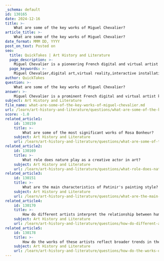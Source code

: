 ```yaml
---
_schema: default
id: 130165
date: 2024-12-16
title: >-
    What are some of the key works of Miguel Chevalier?
article_title: >-
    What are some of the key works of Miguel Chevalier?
date_format: MMM DD, YYYY
post_on_text: Posted on
seo:
  title: QuickTakes | Art History and Literature
  page_description: >-
    Miguel Chevalier is a pioneering French digital and virtual artist known for his multidisciplinary approach and key works that explore the intersection of technology, art, and nature.
  page_keywords: >-
    Miguel Chevalier,digital art,virtual reality,interactive installations,art and robotics,fractal algorithms,holographic imagery,site-specific installations
author: QuickTakes
question: >-
    What are some of the key works of Miguel Chevalier?
answer: >-
    Miguel Chevalier is a prominent French digital and virtual artist known for his pioneering work in the field of digital art since the late 1970s. His oeuvre is characterized by a multidisciplinary approach that incorporates generative and interactive images, virtual reality installations, and various forms of digital media. Here are some key works and projects by Miguel Chevalier:\n\n1. **Digital Abstraction (2021)**: This unique virtual reality artwork is presented as a 60-minute video on a 46-inch LCD screen. It exemplifies Chevalier's exploration of digital abstraction and immersive experiences.\n\n2. **Ubiquity 2 (2018)**: This installation was showcased at the Wilmotte Gallery in London and reflects Chevalier's ongoing engagement with themes of digital transformation and the interplay between the organic and artificial.\n\n3. **Artistes & Robots (2018)**: Chevalier participated in this significant exhibition at the Grand Palais in Paris, which highlighted the intersection of art and robotics, showcasing his innovative use of technology in art.\n\n4. **Fractal Flowers**: In this project, Chevalier creates dynamic visual representations of flowers using fractal algorithms, emphasizing the beauty of mathematical patterns in nature.\n\n5. **Socia-tability**: This interactive installation allows users to engage with digital art through touch, showcasing the relationship between human interaction and digital creation.\n\n6. **Holographic Imagery and Virtual Cities**: Chevalier has developed numerous projects that explore the imaginary of architecture and virtual environments, often incorporating motifs from Islamic art into his digital works.\n\n7. **In-situ Works**: Chevalier creates site-specific installations that reinterpret the history and architecture of various locations through the lens of digital art, providing new readings of these spaces.\n\nMiguel Chevalier's work continues to evolve, pushing the boundaries of digital art and exploring the relationship between nature, technology, and human experience. His contributions have been recognized in numerous exhibitions and installations worldwide, solidifying his status as a leading figure in contemporary art.
subject: Art History and Literature
file_name: what-are-some-of-the-key-works-of-miguel-chevalier.md
url: /learn/art-history-and-literature/questions/what-are-some-of-the-key-works-of-miguel-chevalier
score: -1.0
related_article1:
    id: 130159
    title: >-
        What are some of the most significant works of Rosa Bonheur?
    subject: Art History and Literature
    url: /learn/art-history-and-literature/questions/what-are-some-of-the-most-significant-works-of-rosa-bonheur
related_article2:
    id: 130169
    title: >-
        What role does nature play as a creative actor in art?
    subject: Art History and Literature
    url: /learn/art-history-and-literature/questions/what-role-does-nature-play-as-a-creative-actor-in-art
related_article3:
    id: 130151
    title: >-
        What are the main characteristics of Patinir's painting style?
    subject: Art History and Literature
    url: /learn/art-history-and-literature/questions/what-are-the-main-characteristics-of-patinirs-painting-style
related_article4:
    id: 130170
    title: >-
        How do different artists interpret the relationship between humans and nature?
    subject: Art History and Literature
    url: /learn/art-history-and-literature/questions/how-do-different-artists-interpret-the-relationship-between-humans-and-nature
related_article5:
    id: 130178
    title: >-
        How do the works of these artists reflect broader trends in the art world?
    subject: Art History and Literature
    url: /learn/art-history-and-literature/questions/how-do-the-works-of-these-artists-reflect-broader-trends-in-the-art-world
---
```


&nbsp;